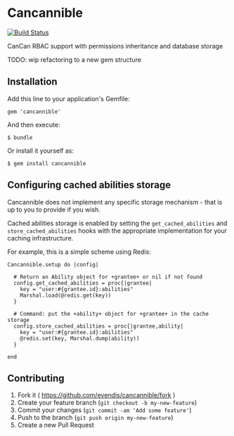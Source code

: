 # Cancannible
[![Build Status](https://travis-ci.org/evendis/cancannible.svg?branch=master)](https://travis-ci.org/evendis/cancannible)

CanCan RBAC support with permissions inheritance and database storage

TODO: wip refactoring to a new gem structure

## Installation

Add this line to your application's Gemfile:

    gem 'cancannible'

And then execute:

    $ bundle

Or install it yourself as:

    $ gem install cancannible

## Configuring cached abilities storage

Cancannible does not implement any specific storage mechanism - that is up to you to provide if you wish.

Cached abilities storage is enabled by setting the `get_cached_abilities` and `store_cached_abilities` hooks with
the appropriate implementation for your caching infrastructure.

For example, this is a simple scheme using Redis:

    Cancannible.setup do |config|

      # Return an Ability object for +grantee+ or nil if not found
      config.get_cached_abilities = proc{|grantee|
        key = "user:#{grantee.id}:abilities"
        Marshal.load(@redis.get(key))
      }

      # Command: put the +ability+ object for +grantee+ in the cache storage
      config.store_cached_abilities = proc{|grantee,ability|
        key = "user:#{grantee.id}:abilities"
        @redis.set(key, Marshal.dump(ability))
      }

    end



## Contributing

1. Fork it ( https://github.com/evendis/cancannible/fork )
2. Create your feature branch (`git checkout -b my-new-feature`)
3. Commit your changes (`git commit -am 'Add some feature'`)
4. Push to the branch (`git push origin my-new-feature`)
5. Create a new Pull Request
